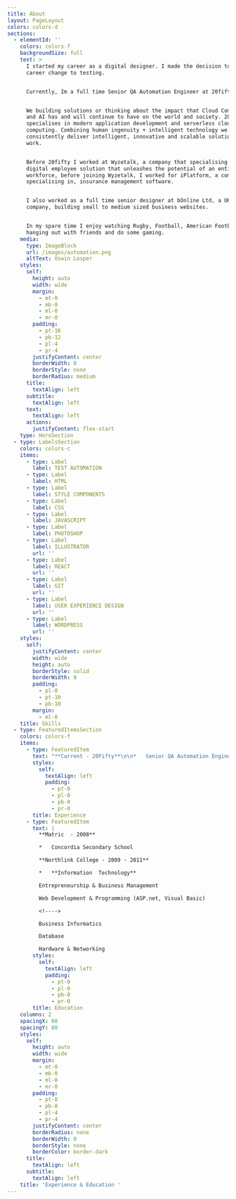 ```yaml
---
title: About
layout: PageLayout
colors: colors-d
sections:
  - elementId: ''
    colors: colors-f
    backgroundSize: full
    text: >
      I started my career as a digital designer. I made the decision to make a
      career change to testing.


      Currently, Im a full time Senior QA Automation Engineer at 20fifty.


      We building solutions or thinking about the impact that Cloud Computing
      and AI has and will continue to have on the world and society. 20fifty
      specialises in modern application development and serverless cloud
      computing. Combining human ingenuity + intelligent technology we
      consistently deliver intelligent, innovative and scalable solutions that
      work.


      Before 20fifty I worked at Wyzetalk, a company that specialising in a
      digital employee solution that unleashes the potential of an entire
      workforce, before joining Wyzetalk, I worked for iPlatform, a company
      specialising in, insurance management software.


      I also worked as a full time senior designer at bOnline Ltd, a UK based
      company, building small to medium sized business websites.


      In my spare time I enjoy watching Rugby, Football, American Football,
      hanging out with friends and do some gaming.
    media:
      type: ImageBlock
      url: /images/automation.png
      altText: Oswin Losper
    styles:
      self:
        height: auto
        width: wide
        margin:
          - mt-0
          - mb-0
          - ml-0
          - mr-0
        padding:
          - pt-16
          - pb-12
          - pl-4
          - pr-4
        justifyContent: center
        borderWidth: 0
        borderStyle: none
        borderRadius: medium
      title:
        textAlign: left
      subtitle:
        textAlign: left
      text:
        textAlign: left
      actions:
        justifyContent: flex-start
    type: HeroSection
  - type: LabelsSection
    colors: colors-c
    items:
      - type: Label
        label: TEST AUTOMATION
      - type: Label
        label: HTML
      - type: Label
        label: STYLE COMPONENTS
      - type: Label
        label: CSS
      - type: Label
        label: JAVASCRIPT
      - type: Label
        label: PHOTOSHOP
      - type: Label
        label: ILLUSTRATOR
        url: ''
      - type: Label
        label: REACT
        url: ''
      - type: Label
        label: GIT
        url: ''
      - type: Label
        label: USER EXPERIENCE DESIGN
        url: ''
      - type: Label
        label: WORDPRESS
        url: ''
    styles:
      self:
        justifyContent: center
        width: wide
        height: auto
        borderStyle: solid
        borderWidth: 0
        padding:
          - pl-0
          - pt-10
          - pb-10
        margin:
          - ml-0
    title: Skills
  - type: FeaturedItemsSection
    colors: colors-f
    items:
      - type: FeaturedItem
        text: "**Current - 20Fifty**\n\n*   Senior QA Automation Engineer\n\n**September 2019 - February 2022 - Wyzetalk**\n\n*   Front End Automation Tester\n\n**September 2017 - September 2019 - iPlatform**\n\n*   Web Design & Front End Automation Tester\n\n**August 2013 - August 2017 -**\_ **bOnline**\n\n*   Senior Tester & Designer & Team Lead\n\n"
        styles:
          self:
            textAlign: left
            padding:
              - pt-0
              - pl-0
              - pb-0
              - pr-0
        title: Experience
      - type: FeaturedItem
        text: |
          **Matric  - 2008**

          *   Concordia Secondary School

          **Northlink College - 2009 - 2011**

          *   **Information  Technology**

          Entrepreneurship & Business Management

          Web Development & Programming (ASP.net, Visual Basic)

          <!---->

          Business Informatics

          Database

          Hardware & Networking
        styles:
          self:
            textAlign: left
            padding:
              - pt-0
              - pl-0
              - pb-0
              - pr-0
        title: Education
    columns: 2
    spacingX: 60
    spacingY: 60
    styles:
      self:
        height: auto
        width: wide
        margin:
          - mt-0
          - mb-0
          - ml-0
          - mr-0
        padding:
          - pt-8
          - pb-8
          - pl-4
          - pr-4
        justifyContent: center
        borderRadius: none
        borderWidth: 0
        borderStyle: none
        borderColor: border-dark
      title:
        textAlign: left
      subtitle:
        textAlign: left
    title: 'Experience & Education '
---
```


